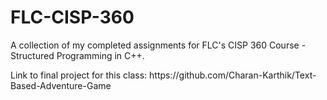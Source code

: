 # FLC-CISP-360

A collection of my completed assignments for FLC's CISP 360 Course - Structured Programming in C++.

<div>
  Link to final project for this class: https://github.com/Charan-Karthik/Text-Based-Adventure-Game
</div>

